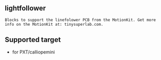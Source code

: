## lightfollower

	Blocks to support the linefolower PCB from the MotionKit. Get more info on the MotionKit at: tinysuperlab.com.

## Supported target

* for PXT/calliopemini
